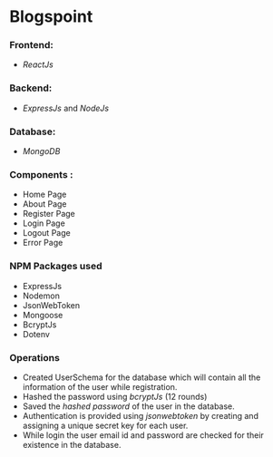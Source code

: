 # Blogspoint
### Frontend: ###    
*  _ReactJs_
### Backend: ###    
 * _ExpressJs_ and _NodeJs_
### Database: ###  
*   _MongoDB_
### Components :  ###
* Home Page
*  About Page
*  Register Page
*  Login Page
*  Logout Page
*  Error Page

### NPM Packages used ###
* ExpressJs
* Nodemon
* JsonWebToken
* Mongoose
* BcryptJs
* Dotenv
### Operations ####
*  Created UserSchema for the database which will contain all the information of the user while registration.
*  Hashed the password using   _bcryptJs_   (12 rounds)
*  Saved the _hashed password_ of the user in the database.
*  Authentication is provided using _jsonwebtoken_   by creating and assigning a unique secret key for each user.
*   While login the user email id and password are checked for their existence in the database.
